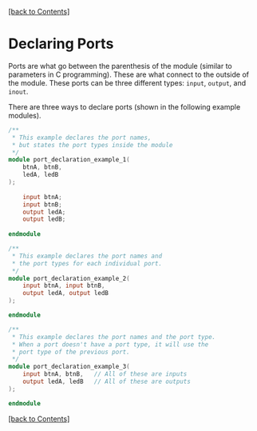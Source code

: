 [[back to Contents]](https://github.com/Amulek1416/verilog-help-sheet/blob/main/README.md)
# Declaring Ports

Ports are what go between the parenthesis of the module (similar to parameters in C programming). These are what connect to the outside of the module. These ports can be three different types: `input`, `output`, and `inout`.

There are three ways to declare ports (shown in the following example modules).

```verilog
/** 
 * This example declares the port names, 
 * but states the port types inside the module
 */
module port_declaration_example_1(
    btnA, btnB,   
    ledA, ledB    
);
    
    input btnA;
    input btnB;
    output ledA;
    output ledB;
    
endmodule
```

```verilog
/** 
 * This example declares the port names and 
 * the port types for each individual port.
 */
module port_declaration_example_2(
    input btnA, input btnB,   
    output ledA, output ledB    
);

endmodule
```

```verilog
/**
 * This example declares the port names and the port type. 
 * When a port doesn't have a port type, it will use the 
 * port type of the previous port.
 */
module port_declaration_example_3(
    input btnA, btnB,   // All of these are inputs
    output ledA, ledB   // All of these are outputs 
);

endmodule
```
[[back to Contents]](https://github.com/Amulek1416/verilog-help-sheet/blob/main/README.md)
